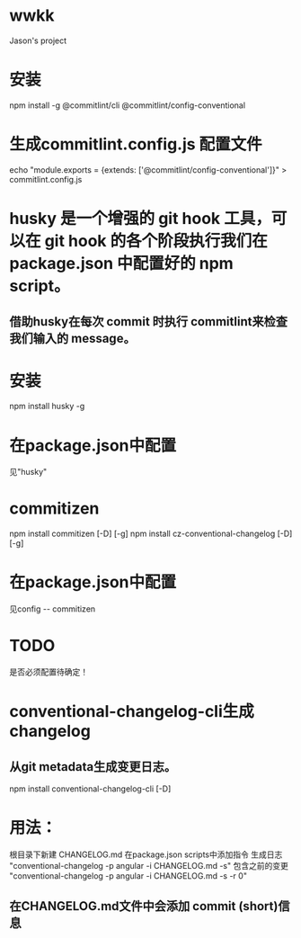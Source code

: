 # wwkk
Jason's project

# 安装
npm install -g @commitlint/cli @commitlint/config-conventional
# 生成commitlint.config.js 配置文件
echo "module.exports = {extends: ['@commitlint/config-conventional']}" > commitlint.config.js


# husky 是一个增强的 git hook 工具，可以在 git hook 的各个阶段执行我们在 package.json 中配置好的 npm script。
## 借助husky在每次 commit 时执行 commitlint来检查我们输入的 message。
# 安装
npm install husky -g
# 在package.json中配置
见"husky"

# commitizen
npm install commitizen [-D] [-g]
npm install cz-conventional-changelog [-D] [-g]
# 在package.json中配置
见config -- commitizen
# TODO
是否必须配置待确定！

# conventional-changelog-cli生成changelog
## 从git metadata生成变更日志。
npm install conventional-changelog-cli [-D]
# 用法：
根目录下新建 CHANGELOG.md
在package.json scripts中添加指令
生成日志
"conventional-changelog -p angular -i CHANGELOG.md -s"
包含之前的变更
"conventional-changelog -p angular -i CHANGELOG.md -s -r 0"
## 在CHANGELOG.md文件中会添加 commit (short)信息
